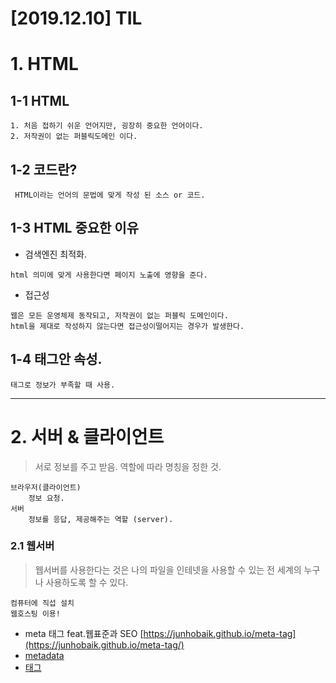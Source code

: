[2019.12.10] TIL
====================
# 1. HTML
## 1-1 HTML
    1. 처음 접하기 쉬운 언어지만, 굉장히 중요한 언어이다.
    2. 저작권이 없는 퍼블릭도메인 이다.
## 1-2 코드란?
     HTML이라는 언어의 문법에 맞게 작성 된 소스 or 코드.
## 1-3 HTML 중요한 이유
* 검색엔진 최적화.
```
html 의미에 맞게 사용한다면 페이지 노출에 영향을 준다.
```
* 접근성
```
웹은 모든 운영체제 동작되고, 저작권이 없는 퍼블릭 도메인이다.
html을 제대로 작성하지 않는다면 접근성이떨어지는 경우가 발생한다.
```
## 1-4 태그안 속성.
    태그로 정보가 부족할 때 사용.
***
# 2. 서버 & 클라이언트
>서로 정보를 주고 받음. 역할에 따라 명칭을 정한 것.
```
브라우저(클라이언트)
    정보 요청.
서버
    정보를 응답, 제공해주는 역할 (server).
```
### 2.1 웹서버
>웹서버를 사용한다는 것은 나의 파일을 인테넷을 사용할 수 있는 전 세계의 누구나 사용하도록 할 수 있다.
```
컴퓨터에 직섭 설치
웹호스팅 이용!
```
*  meta 태그 feat.웹표준과 SEO [https://junhobaik.github.io/meta-tag](https://junhobaik.github.io/meta-tag/)
* [metadata](https://developer.mozilla.org/ko/docs/Learn/HTML/Introduction_to_HTML/The_head_metadata_in_HTML)
* [<meta> 태그](https://ofcourse.kr/html-course/meta-%ED%83%9C%EA%B7%B8)